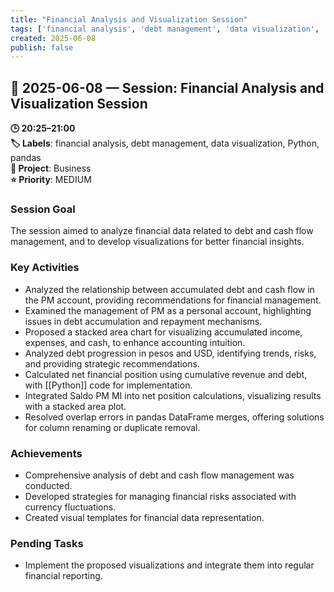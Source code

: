 ```yaml
---
title: "Financial Analysis and Visualization Session"
tags: ['financial analysis', 'debt management', 'data visualization', 'Python', 'pandas']
created: 2025-06-08
publish: false
---
```


## 📅 2025-06-08 — Session: Financial Analysis and Visualization Session

**🕒 20:25–21:00**  
**🏷️ Labels**: financial analysis, debt management, data visualization, Python, pandas  
**📂 Project**: Business  
**⭐ Priority**: MEDIUM  


### Session Goal
The session aimed to analyze financial data related to debt and cash flow management, and to develop visualizations for better financial insights.

### Key Activities
- Analyzed the relationship between accumulated debt and cash flow in the PM account, providing recommendations for financial management.
- Examined the management of PM as a personal account, highlighting issues in debt accumulation and repayment mechanisms.
- Proposed a stacked area chart for visualizing accumulated income, expenses, and cash, to enhance accounting intuition.
- Analyzed debt progression in pesos and USD, identifying trends, risks, and providing strategic recommendations.
- Calculated net financial position using cumulative revenue and debt, with [[Python]] code for implementation.
- Integrated Saldo PM MI into net position calculations, visualizing results with a stacked area plot.
- Resolved overlap errors in pandas DataFrame merges, offering solutions for column renaming or duplicate removal.

### Achievements
- Comprehensive analysis of debt and cash flow management was conducted.
- Developed strategies for managing financial risks associated with currency fluctuations.
- Created visual templates for financial data representation.

### Pending Tasks
- Implement the proposed visualizations and integrate them into regular financial reporting.
